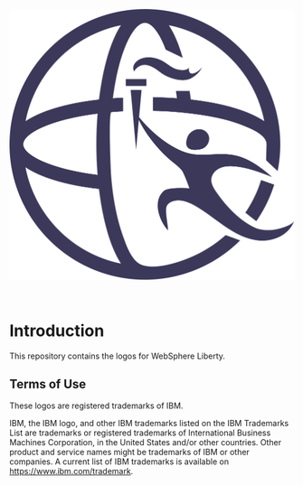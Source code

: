 <p align="center">
  <a href="/">
    <img src="liberty-was-500-purple.svg" alt="WebSphere Liberty logomark" title="WebSphere Liberty logomark">
  </a>
</p>
<br />

# Introduction
This repository contains the logos for WebSphere Liberty.  

## Terms of Use
These logos are registered trademarks of IBM.

IBM, the IBM logo, and other IBM trademarks listed on the IBM Trademarks List are trademarks or registered trademarks of International Business Machines Corporation, in the United States and/or other countries. Other product and service names might be trademarks of IBM or other companies. A current list of IBM trademarks is available on https://www.ibm.com/trademark.